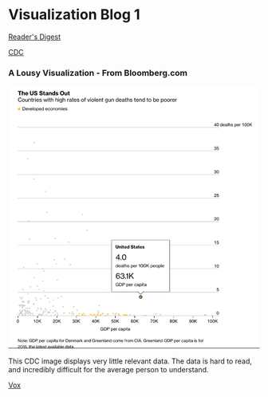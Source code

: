 # Visualization Blog 1

[Reader's Digest](https://www.rd.com/article/gun-violence-statistics/)

[CDC](https://www.cdc.gov/nchs/pressroom/sosmap/firearm_mortality/firearm.htm)

### A Lousy Visualization - From Bloomberg.com
![Screen Shot 2022-10-04 at 9.36.09 PM.png)](https://github.com/harrisonisrael/data_viz_390/blob/main/Screen%20Shot%202022-10-04%20at%209.56.06%20PM.png)

This CDC image displays very little relevant data. The data is hard to read, and incredibly difficult for the average person to understand. 

[Vox](https://www.vox.com/policy-and-politics/2017/10/2/16399418/america-mass-shooting-gun-violence-statistics-charts)
